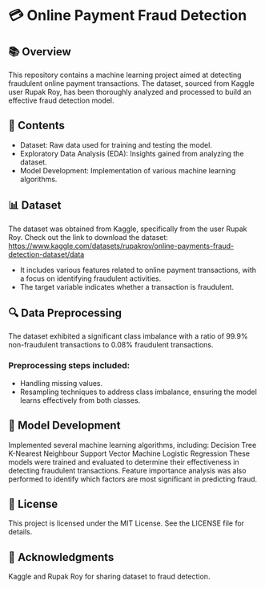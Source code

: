 # 💳 Online Payment Fraud Detection

## 📚 Overview
This repository contains a machine learning project aimed at detecting fraudulent online payment transactions. The dataset, sourced from Kaggle user Rupak Roy, has been thoroughly analyzed and processed to build an effective fraud detection model.

## 📁 Contents
* Dataset: Raw data used for training and testing the model.
* Exploratory Data Analysis (EDA): Insights gained from analyzing the dataset.
* Model Development: Implementation of various machine learning algorithms.

## 📊 Dataset
The dataset was obtained from Kaggle, specifically from the user Rupak Roy. Check out the link to download the dataset: https://www.kaggle.com/datasets/rupakroy/online-payments-fraud-detection-dataset/data
* It includes various features related to online payment transactions, with a focus on identifying fraudulent activities.
* The target variable indicates whether a transaction is fraudulent.

## 🔍 Data Preprocessing
The dataset exhibited a significant class imbalance with a ratio of 99.9% non-fraudulent transactions to 0.08% fraudulent transactions.
### Preprocessing steps included:
* Handling missing values.
* Resampling techniques to address class imbalance, ensuring the model learns effectively from both classes.

## 📝 Model Development
Implemented several machine learning algorithms, including:
Decision Tree
K-Nearest Neighbour
Support Vector Machine
Logistic Regression
These models were trained and evaluated to determine their effectiveness in detecting fraudulent transactions. Feature importance analysis was also performed to identify which factors are most significant in predicting fraud.

## 📝 License
This project is licensed under the MIT License. See the LICENSE file for details.

## 🙌 Acknowledgments
Kaggle and Rupak Roy for sharing dataset to fraud detection.
